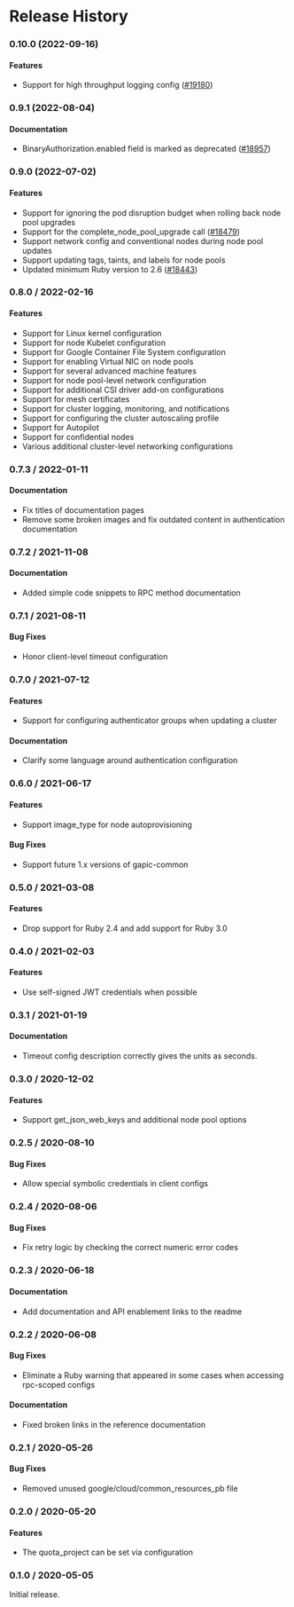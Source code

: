 # Release History

### 0.10.0 (2022-09-16)

#### Features

* Support for high throughput logging config ([#19180](https://github.com/googleapis/google-cloud-ruby/issues/19180)) 

### 0.9.1 (2022-08-04)

#### Documentation

* BinaryAuthorization.enabled field is marked as deprecated ([#18957](https://github.com/googleapis/google-cloud-ruby/issues/18957)) 

### 0.9.0 (2022-07-02)

#### Features

* Support for ignoring the pod disruption budget when rolling back node pool upgrades 
* Support for the complete_node_pool_upgrade call ([#18479](https://github.com/googleapis/google-cloud-ruby/issues/18479)) 
* Support network config and conventional nodes during node pool updates 
* Support updating tags, taints, and labels for node pools 
* Updated minimum Ruby version to 2.6 ([#18443](https://github.com/googleapis/google-cloud-ruby/issues/18443)) 

### 0.8.0 / 2022-02-16

#### Features

* Support for Linux kernel configuration
* Support for node Kubelet configuration
* Support for Google Container File System configuration
* Support for enabling Virtual NIC on node pools
* Support for several advanced machine features
* Support for node pool-level network configuration
* Support for additional CSI driver add-on configurations
* Support for mesh certificates
* Support for cluster logging, monitoring, and notifications
* Support for configuring the cluster autoscaling profile
* Support for Autopilot
* Support for confidential nodes
* Various additional cluster-level networking configurations

### 0.7.3 / 2022-01-11

#### Documentation

* Fix titles of documentation pages
* Remove some broken images and fix outdated content in authentication documentation

### 0.7.2 / 2021-11-08

#### Documentation

* Added simple code snippets to RPC method documentation

### 0.7.1 / 2021-08-11

#### Bug Fixes

* Honor client-level timeout configuration

### 0.7.0 / 2021-07-12

#### Features

* Support for configuring authenticator groups when updating a cluster

#### Documentation

* Clarify some language around authentication configuration

### 0.6.0 / 2021-06-17

#### Features

* Support image_type for node autoprovisioning

#### Bug Fixes

* Support future 1.x versions of gapic-common

### 0.5.0 / 2021-03-08

#### Features

* Drop support for Ruby 2.4 and add support for Ruby 3.0

### 0.4.0 / 2021-02-03

#### Features

* Use self-signed JWT credentials when possible

### 0.3.1 / 2021-01-19

#### Documentation

* Timeout config description correctly gives the units as seconds.

### 0.3.0 / 2020-12-02

#### Features

* Support get_json_web_keys and additional node pool options

### 0.2.5 / 2020-08-10

#### Bug Fixes

* Allow special symbolic credentials in client configs

### 0.2.4 / 2020-08-06

#### Bug Fixes

* Fix retry logic by checking the correct numeric error codes

### 0.2.3 / 2020-06-18

#### Documentation

* Add documentation and API enablement links to the readme

### 0.2.2 / 2020-06-08

#### Bug Fixes

* Eliminate a Ruby warning that appeared in some cases when accessing rpc-scoped configs

#### Documentation

* Fixed broken links in the reference documentation

### 0.2.1 / 2020-05-26

#### Bug Fixes

* Removed unused google/cloud/common_resources_pb file

### 0.2.0 / 2020-05-20

#### Features

* The quota_project can be set via configuration

### 0.1.0 / 2020-05-05

Initial release.
